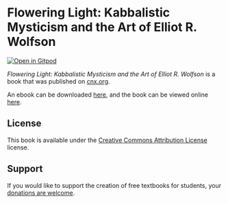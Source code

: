 # Flowering Light: Kabbalistic Mysticism and the Art of Elliot R. Wolfson

[![Open in Gitpod](https://gitpod.io/button/open-in-gitpod.svg)](https://gitpod.io/from-referrer/)

_Flowering Light: Kabbalistic Mysticism and the Art of Elliot R. Wolfson_ is a book that was published on [cnx.org](https://cnx.org/).

An ebook can be downloaded [here](https://github.com/cnx-user-books/cnxbook-flowering-light-kabbalistic-mysticism-and-the-art-of-elliot-r-wolfson/releases/latest), and the book can be viewed online [here](https://github.com/cnx-user-books/cnxbook-flowering-light-kabbalistic-mysticism-and-the-art-of-elliot-r-wolfson/releases/latest).

## License
This book is available under the [Creative Commons Attribution License](./LICENSE) license.

## Support
If you would like to support the creation of free textbooks for students, your [donations are welcome](https://riceconnect.rice.edu/donation/support-openstax-banner).
